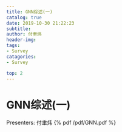 ```yaml
---
title: GNN综述(一)
catalog: true
date: 2019-10-30 21:22:23
subtitle:
author: 付聿炜
header-img:
tags:
- Survey
catagories:
- Survey

top: 2
---
```


# GNN综述(一)
Presenters: 付聿炜
{% pdf /pdf/GNN.pdf %}
